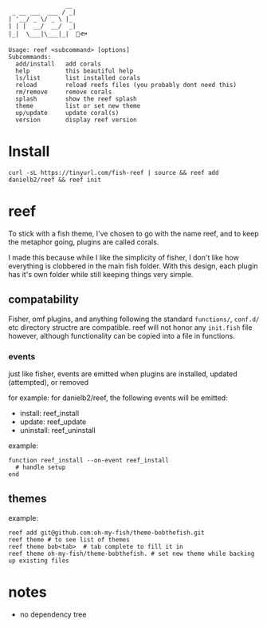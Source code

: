 ```plaintext
                __
 _ __ ___  ___ / _|
| '__/ _ \/ _ \ |_
| | |  __/  __/  _|
|_|  \___|\___|_|  🪸🐟

Usage: reef <subcommand> [options]
Subcommands:
  add/install   add corals
  help          this beautiful help
  ls/list       list installed corals
  reload        reload reefs files (you probably dont need this)
  rm/remove     remove corals
  splash        show the reef splash
  theme         list or set new theme
  up/update     update coral(s)
  version       display reef version
```

# Install
```console
curl -sL https://tinyurl.com/fish-reef | source && reef add danielb2/reef && reef init
```

# reef

To stick with a fish theme, I've chosen to go with the name reef, and to keep
the metaphor going, plugins are called corals.

I made this because while I like the simplicity of fisher, I don't like how
everything is clobbered in the main fish folder. With this design, each plugin
has it's own folder while still keeping things very simple.

## compatability

Fisher, omf plugins, and anything following the standard `functions/`,
`conf.d/` etc directory structre are compatible. reef will not honor any
`init.fish` file however, although functionality can be copied into a file in
functions.

### events

just like fisher, events are emitted when plugins are installed, updated (attempted), or removed

for example: for danielb2/reef, the following events will be emitted:

- install: reef_install
- update: reef_update
- uninstall: reef_uninstall

example:
```fish
function reef_install --on-event reef_install
  # handle setup
end
```

## themes

example:

```
reef add git@github.com:oh-my-fish/theme-bobthefish.git
reef theme # to see list of themes
reef theme bob<tab>  # tab complete to fill it in
reef theme oh-my-fish/theme-bobthefish. # set new theme while backing up existing files
```

# notes
- no dependency tree


